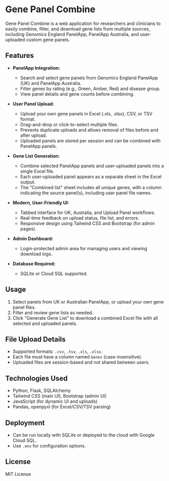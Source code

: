 # Gene Panel Combine

Gene Panel Combine is a web application for researchers and clinicians to easily combine, filter, and download gene lists from multiple sources, including Genomics England PanelApp, PanelApp Australia, and user-uploaded custom gene panels.

## Features

- **PanelApp Integration:**
  - Search and select gene panels from Genomics England PanelApp (UK) and PanelApp Australia.
  - Filter genes by rating (e.g., Green, Amber, Red) and disease group.
  - View panel details and gene counts before combining.

- **User Panel Upload:**
  - Upload your own gene panels in Excel (.xls, .xlsx), CSV, or TSV format.
  - Drag-and-drop or click-to-select multiple files.
  - Prevents duplicate uploads and allows removal of files before and after upload.
  - Uploaded panels are stored per session and can be combined with PanelApp panels.

- **Gene List Generation:**
  - Combine selected PanelApp panels and user-uploaded panels into a single Excel file.
  - Each user-uploaded panel appears as a separate sheet in the Excel output.
  - The "Combined list" sheet includes all unique genes, with a column indicating the source panel(s), including user panel file names.

- **Modern, User-Friendly UI:**
  - Tabbed interface for UK, Australia, and Upload Panel workflows.
  - Real-time feedback on upload status, file list, and errors.
  - Responsive design using Tailwind CSS and Bootstrap (for admin pages).

- **Admin Dashboard:**
  - Login-protected admin area for managing users and viewing download logs.

- **Database Required:**
  - SQLite or Cloud SQL supported.

## Usage

1. Select panels from UK or Australian PanelApp, or upload your own gene panel files.
2. Filter and review gene lists as needed.
3. Click "Generate Gene List" to download a combined Excel file with all selected and uploaded panels.

## File Upload Details
- Supported formats: `.csv`, `.tsv`, `.xls`, `.xlsx`.
- Each file must have a column named `Genes` (case-insensitive).
- Uploaded files are session-based and not shared between users.

## Technologies Used
- Python, Flask, SQLAlchemy
- Tailwind CSS (main UI), Bootstrap (admin UI)
- JavaScript (for dynamic UI and uploads)
- Pandas, openpyxl (for Excel/CSV/TSV parsing)

## Deployment
- Can be run locally with SQLite or deployed to the cloud with Google Cloud SQL.
- Use `.env` for configuration options.

## License
MIT License
